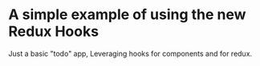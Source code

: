 # A simple example of using the new Redux Hooks

Just a basic "todo" app, Leveraging hooks for components and for redux.
